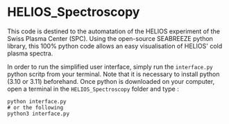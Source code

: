 # HELIOS_Spectroscopy

This code is destined to the automatation of the HELIOS experiment of the Swiss Plasma Center (SPC). Using the open-source SEABREEZE python library, this 100% python code allows an easy visualisation of HELIOS' cold plasma spectra. 

In order to run the simplified user interface, simply run the `interface.py` python scritp from your terminal. Note that it is necessary to install python (3.10 or 3.11) beforehand. Once python is downloaded on your computer, open a terminal in the `HELIOS_Spectroscopy` folder and type :
```
python interface.py
# or the following 
python3 interface.py
``` 
